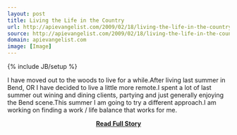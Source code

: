 ```yaml
---
layout: post
title: Living the Life in the Country
url: http://apievangelist.com/2009/02/18/living-the-life-in-the-country/
source: http://apievangelist.com/2009/02/18/living-the-life-in-the-country/
domain: apievangelist.com
image: [Image]
---
```

{% include JB/setup %}<p>I have moved out to the woods to live for a while.After living last summer in Bend, OR I have decided to live a little more remote.I spent a lot of last summer out wining and dining clients, partying and just generally enjoying the Bend scene.This summer I am going to try a different approach.I am working on finding a work / life balance that works for me.</p>
<center><p><a href="http://apievangelist.com/2009/02/18/living-the-life-in-the-country/" style='padding:25px; font-sze:18px; font-weight: bold;'>Read Full Story</a></p></center>
